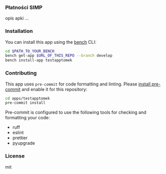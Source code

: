 ### Płatności SIMP

opis apki ...

### Installation

You can install this app using the [bench](https://github.com/frappe/bench) CLI:

```bash
cd $PATH_TO_YOUR_BENCH
bench get-app $URL_OF_THIS_REPO --branch develop
bench install-app testapptomek
```

### Contributing

This app uses `pre-commit` for code formatting and linting. Please [install pre-commit](https://pre-commit.com/#installation) and enable it for this repository:

```bash
cd apps/testapptomek
pre-commit install
```

Pre-commit is configured to use the following tools for checking and formatting your code:

- ruff
- eslint
- prettier
- pyupgrade

### License

mit

